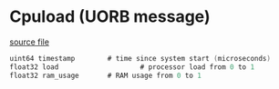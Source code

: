 # Cpuload (UORB message)



[source file](https://github.com/PX4/PX4-Autopilot/blob/main/msg/Cpuload.msg)

```c
uint64 timestamp		# time since system start (microseconds)
float32 load                    # processor load from 0 to 1
float32 ram_usage		# RAM usage from 0 to 1

```
